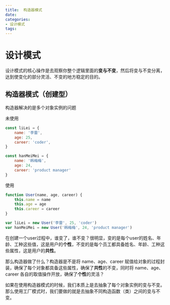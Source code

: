 ```yaml
---
title:  构造器模式
date: 
categories:
- 设计模式
tags:
---
```


# 设计模式

设计模式的核心操作是去观察你整个逻辑里面的**变与不变**，然后将变与不变分离，达到使变化的部分灵活、不变的地方稳定的目的。

## 构造器模式（创建型）

构造器解决的是多个对象实例的问题

未使用

```javascript
const liLei = {
    name: '李雷',
    age: 25,
    career: 'coder',
}

const hanMeiMei = {
    name: '韩梅梅',
    age: 24,
    career: 'product manager'
}
```

使用

```javascript
function User(name, age, career) {
	this.name = name
	this.age = age
	this.career = career
}

var liLei = new User('李雷', 25, 'coder')
var hanMeiMei = new User('韩梅梅', 24, 'product manager')
```

在创建一个user过程中，谁变了，谁不变？很明显，变的是每个user的姓名、年龄、工种这些值，这是用户的**个性**，不变的是每个员工都具备姓名、年龄、工种这些属性，这是用户的**共性**。

那么构造器做了什么？构造器是不是将 name、age、career 赋值给对象的过程封装，确保了每个对象都具备这些属性，确保了**共性**的不变，同时将 name、age、career 各自的取值操作开放，确保了**个性**的灵活？

如果在使用构造器模式的时候，我们本质上是去抽象了每个对象实例的变与不变。那么使用工厂模式时，我们要做的就是去抽象不同构造函数（类）之间的变与不变。


